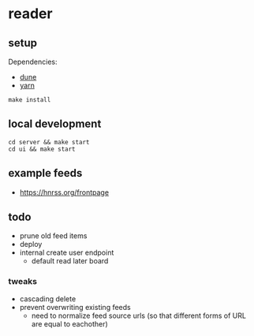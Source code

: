 # reader

## setup
Dependencies:
 - [dune](https://dune.build)
 - [yarn](https://yarnpkg.com)
  
  
`make install`  

## local development
`cd server && make start`  
`cd ui && make start`  

## example feeds
 - https://hnrss.org/frontpage

## todo
 - prune old feed items
 - deploy
 - internal create user endpoint
   - default read later board

### tweaks
 - cascading delete
 - prevent overwriting existing feeds
   - need to normalize feed source urls (so that different forms of URL are equal to eachother)
